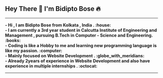 <!-- @format -->

## Hey There :wave: I'm Bidipto Bose :fire:

<hr>
<b>
- Hi , I am Bidipto Bose from Kolkata , India . :house: <br>
- I am currently a 3rd year student in Calcutta Institute of Engineering and Management , pursuing B.Tech in Computer - Science and Engineering. :books: <br>
- Coding is like a Hobby to me and learning new programming language is like my passion. :computer: <br>
- Mainly focused on Website Development . :globe_with_meridians:<br>
- Already 2years of experience in Website Development and also have experience in multiple internships . :octocat:
<b>
<hr>
